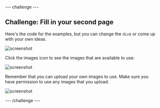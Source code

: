 --- challenge ---

## Challenge: Fill in your second page

Here's the code for the examples, but you can change the `div`s or come up with your own ideas.  

![screenshot](images/magazine-page2-challenge.png)

Click the images icon to see the images that are available to use:

![screenshot](images/magazine-images.png)

Remember that you can upload your own images to use. Make sure you have permission to use any images that you upload.

![screenshot](images/magazine-upload-images.png)

--- /challenge ---